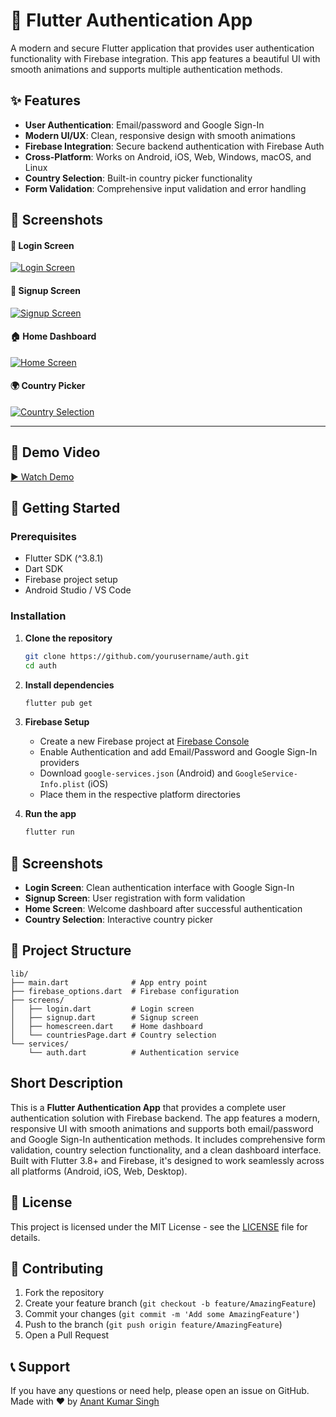 # 🔐 Flutter Authentication App

A modern and secure Flutter application that provides user authentication functionality with Firebase integration. This app features a beautiful UI with smooth animations and supports multiple authentication methods.

## ✨ Features

- **User Authentication**: Email/password and Google Sign-In
- **Modern UI/UX**: Clean, responsive design with smooth animations
- **Firebase Integration**: Secure backend authentication with Firebase Auth
- **Cross-Platform**: Works on Android, iOS, Web, Windows, macOS, and Linux
- **Country Selection**: Built-in country picker functionality
- **Form Validation**: Comprehensive input validation and error handling


## 📸 Screenshots

#### 🔐 Login Screen  
[![Login Screen](ss.jpg)](ss.jpg)

#### 📝 Signup Screen  
[![Signup Screen](ss1.jpg)](ss1.jpg)

#### 🏠 Home Dashboard  
[![Home Screen](ss3.jpg)](ss3.jpg)

#### 🌍 Country Picker  
[![Country Selection](ss4.jpg)](ss4.jpg)

---

## 🎥 Demo Video

[▶️ Watch Demo](ss5.mp4)



## 🚀 Getting Started


### Prerequisites

- Flutter SDK (^3.8.1)
- Dart SDK
- Firebase project setup
- Android Studio / VS Code

### Installation

1. **Clone the repository**
   ```bash
   git clone https://github.com/yourusername/auth.git
   cd auth
   ```

2. **Install dependencies**
   ```bash
   flutter pub get
   ```

3. **Firebase Setup**
   - Create a new Firebase project at [Firebase Console](https://console.firebase.google.com/)
   - Enable Authentication and add Email/Password and Google Sign-In providers
   - Download `google-services.json` (Android) and `GoogleService-Info.plist` (iOS)
   - Place them in the respective platform directories

4. **Run the app**
   ```bash
   flutter run
   ```

## 📱 Screenshots

- **Login Screen**: Clean authentication interface with Google Sign-In
- **Signup Screen**: User registration with form validation
- **Home Screen**: Welcome dashboard after successful authentication
- **Country Selection**: Interactive country picker

## 📁 Project Structure

```
lib/
├── main.dart              # App entry point
├── firebase_options.dart  # Firebase configuration
├── screens/
│   ├── login.dart         # Login screen
│   ├── signup.dart        # Signup screen
│   ├── homescreen.dart    # Home dashboard
│   └── countriesPage.dart # Country selection
└── services/
    └── auth.dart          # Authentication service
```

## Short Description

This is a **Flutter Authentication App** that provides a complete user authentication solution with Firebase backend. The app features a modern, responsive UI with smooth animations and supports both email/password and Google Sign-In authentication methods. It includes comprehensive form validation, country selection functionality, and a clean dashboard interface. Built with Flutter 3.8+ and Firebase, it's designed to work seamlessly across all platforms (Android, iOS, Web, Desktop).


## 📄 License

This project is licensed under the MIT License - see the [LICENSE](LICENSE) file for details.

## 🤝 Contributing

1. Fork the repository
2. Create your feature branch (`git checkout -b feature/AmazingFeature`)
3. Commit your changes (`git commit -m 'Add some AmazingFeature'`)
4. Push to the branch (`git push origin feature/AmazingFeature`)
5. Open a Pull Request

## 📞 Support
If you have any questions or need help, please open an issue on GitHub.
Made with ❤️ by [Anant Kumar Singh](https://github.com/AnantKumarSingh26)
